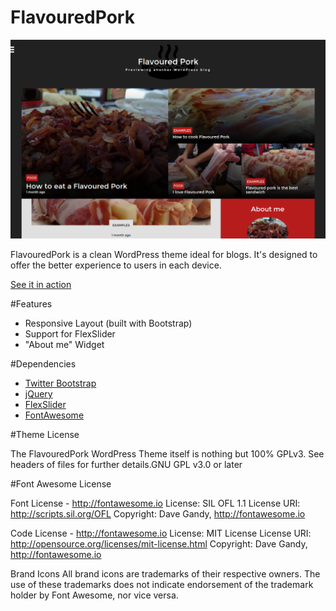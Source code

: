 # FlavouredPork

![FlavouredPork - Free Wordpress Theme](/screenshot.png)

FlavouredPork is a clean WordPress theme ideal for blogs. It's designed to offer the better experience to users in each device. 

[See it in action](http://flavouredpork.claudiolabarbera.com/)

#Features
- Responsive Layout (built with Bootstrap)
- Support for FlexSlider
- "About me" Widget

#Dependencies
- [Twitter Bootstrap](http://getbootstrap.com)
- [jQuery](http://jquery.com)
- [FlexSlider](http://flexslider.woothemes.com/)
- [FontAwesome](http://fontawesome.io/)

#Theme License

The FlavouredPork WordPress Theme itself is nothing but 100% GPLv3. See headers of files for further details.GNU GPL v3.0 or later

#Font Awesome License

Font License - http://fontawesome.io License: SIL OFL 1.1 License URI: http://scripts.sil.org/OFL Copyright: Dave Gandy, http://fontawesome.io

Code License - http://fontawesome.io License: MIT License License URI: http://opensource.org/licenses/mit-license.html Copyright: Dave Gandy, http://fontawesome.io

Brand Icons All brand icons are trademarks of their respective owners. The use of these trademarks does not indicate endorsement of the trademark holder by Font Awesome, nor vice versa.
